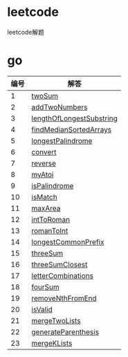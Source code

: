 # leetcode
leetcode解题

# go
|编号|解答|
|-|-|
|1|[twoSum](src/go/twoSum.go)
|2|[addTwoNumbers](src/go/addTwoNumbers.go)
|3|[lengthOfLongestSubstring](src/go/lengthOfLongestSubstring.go)
|4|[findMedianSortedArrays](src/go/findMedianSortedArrays.go)
|5|[longestPalindrome](src/go/longestPalindrome.go)
|6|[convert](src/go/convert.go)
|7|[reverse](src/go/reverse.go)
|8|[myAtoi](src/go/myAtoi.go)
|9|[isPalindrome](src/go/isPalindrome.go)
|10|[isMatch](src/go/isMatch.go)
|11|[maxArea](src/go/maxArea.go)
|12|[intToRoman](src/go/intToRoman.go)
|13|[romanToInt](src/go/romanToInt.go)
|14|[longestCommonPrefix](src/go/longestCommonPrefix.go)
|15|[threeSum](src/go/threeSum.go)
|16|[threeSumClosest](src/go/threeSumClosest.go)
|17|[letterCombinations](src/go/letterCombinations.go)
|18|[fourSum](src/go/fourSum.go)
|19|[removeNthFromEnd](src/go/removeNthFromEnd.go)
|20|[isValid](src/go/isValid.go)
|21|[mergeTwoLists](src/go/mergeTwoLists.go)
|22|[generateParenthesis](src/go/generateParenthesis.go)
|23|[mergeKLists](src/go/mergeKLists.go)
